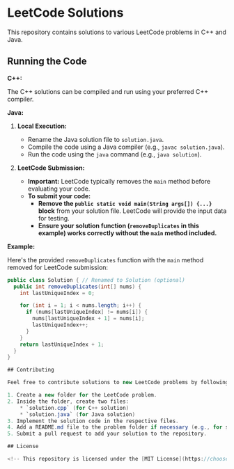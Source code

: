# LeetCode Solutions

This repository contains solutions to various LeetCode problems in C++ and Java.

## Running the Code

**C++:**

The C++ solutions can be compiled and run using your preferred C++ compiler. 

**Java:**

1. **Local Execution:**
    * Rename the Java solution file to `solution.java`.
    * Compile the code using a Java compiler (e.g., `javac solution.java`).
    * Run the code using the `java` command (e.g., `java solution`).

2. **LeetCode Submission:**
    * **Important:** LeetCode typically removes the `main` method before evaluating your code.
    * **To submit your code:**
        * **Remove the `public static void main(String args[]) {...}` block** from your solution file. LeetCode will provide the input data for testing.
        * **Ensure your solution function (`removeDuplicates` in this example) works correctly without the `main` method included.**

**Example:**

Here's the provided `removeDuplicates` function with the `main` method removed for LeetCode submission:

```java
public class Solution { // Renamed to Solution (optional)
  public int removeDuplicates(int[] nums) {
    int lastUniqueIndex = 0;

    for (int i = 1; i < nums.length; i++) {
      if (nums[lastUniqueIndex] != nums[i]) {
        nums[lastUniqueIndex + 1] = nums[i];
        lastUniqueIndex++;
      }
    }
    return lastUniqueIndex + 1;
  }
}

## Contributing

Feel free to contribute solutions to new LeetCode problems by following these steps:

1. Create a new folder for the LeetCode problem.
2. Inside the folder, create two files:
    * `solution.cpp` (for C++ solution)
    * `solution.java` (for Java solution)
3. Implement the solution code in the respective files.
4. Add a README.md file to the problem folder if necessary (e.g., for specific instructions).
5. Submit a pull request to add your solution to the repository.

## License

<!-- This repository is licensed under the [MIT License](https://choosealicense.com/licenses/mit/). -->


